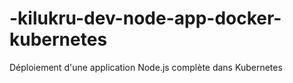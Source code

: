 # -kilukru-dev-node-app-docker-kubernetes
Déploiement d'une application Node.js complète dans Kubernetes
